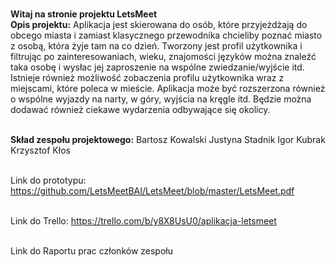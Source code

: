 <br><b>Witaj na stronie projektu LetsMeet</b>
<br><b>Opis projektu:</b>
Aplikacja jest skierowana do osób, które przyjeżdżają do obcego miasta i zamiast klasycznego przewodnika chcieliby poznać miasto z osobą, która żyje tam na co dzień. Tworzony jest profil użytkownika i filtrując po zainteresowaniach, wieku, znajomości języków można znaleźć taka osobę i wysłac jej zaproszenie na wspólne zwiedzanie/wyjście itd. Istnieje również możliwość zobaczenia profilu użytkownika wraz z miejscami, które poleca w mieście. 
Aplikacja może być rozszerzona również o wspólne wyjazdy na narty, w góry, wyjścia na kręgle itd. 
Będzie można dodawać również ciekawe wydarzenia odbywające się okolicy.

<br><b>Skład zespołu projektowego:</b>
Bartosz Kowalski
Justyna Stadnik
Igor Kubrak
Krzysztof Kłos

<br>Link do prototypu:
https://github.com/LetsMeetBAI/LetsMeet/blob/master/LetsMeet.pdf

<br>Link do Trello:
https://trello.com/b/y8X8UsU0/aplikacja-letsmeet

<br>Link do Raportu prac członków zespołu
